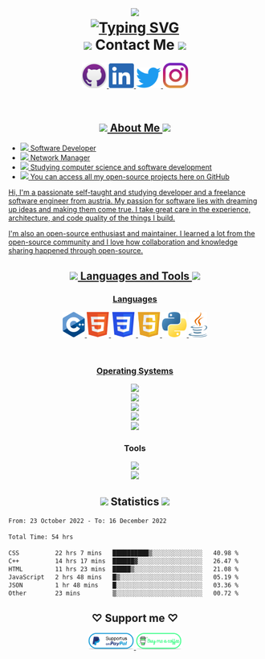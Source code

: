 <h1 align = "center">
<img src="https://emojipedia-us.s3.dualstack.us-west-1.amazonaws.com/thumbs/160/apple/325/waving-hand_1f44b.png" height="60em" align="center"/></br>
<a href="https://git.io/typing-svg"><img src="https://readme-typing-svg.demolab.com?font=Fira+Code&pause=500&color=28A125&center=true&vCenter=true&width=435&lines=Hey+there!+I'm+Chaos+%3A);%3E+github.com%2Fallmightychaos" alt="Typing SVG" /></a>

</br>

<img src="https://emojipedia-us.s3.dualstack.us-west-1.amazonaws.com/thumbs/120/apple/325/closed-mailbox-with-raised-flag_1f4eb.png" height="40em"/>
 Contact Me 
<img src="https://emojipedia-us.s3.dualstack.us-west-1.amazonaws.com/thumbs/120/apple/325/closed-mailbox-with-raised-flag_1f4eb.png" height="40em"/</br>
</h1>

<p align="center">
<a href="https://www.github.com/allmightychaos" target="_blank">
      <img width="50em" alt="Chaos' GitHub Profile" src="https://github.com/allmightychaos/.github/blob/main/.resources/socials/github-icon.svg"/>
<a href="https://www.linkedin.com/in/chaos3003/" target="_blank">
      <img width="50em" alt="Chaos' Linkedin" src="https://github.com/allmightychaos/.github/blob/main/.resources/socials/linkedin.svg"/>
<a href="https://twitter.com/allmightychaos" target="_blank">
      <img width="50em" alt="Chaos' Twitter" src="https://github.com/allmightychaos/.github/blob/main/.resources/socials/twitter.svg"/>
<a href="https://instagram.com/allmighty.chaos" target="_blank">
      <img width="50em" alt="Chaos' Instagram" src="https://github.com/allmightychaos/.github/blob/main/.resources/socials/instagram.svg"/>
 </br> </br> </br>
</p>

<h2 align = "center">
<img src="https://emojipedia-us.s3.dualstack.us-west-1.amazonaws.com/thumbs/120/apple/325/open-book_1f4d6.png" height="30em"/> 
 About Me 
<img src="https://emojipedia-us.s3.dualstack.us-west-1.amazonaws.com/thumbs/120/apple/325/open-book_1f4d6.png" height="30em"/> </br>
</h2>

- <img src="https://emojipedia-us.s3.dualstack.us-west-1.amazonaws.com/thumbs/120/apple/325/desktop-computer_1f5a5-fe0f.png" height="20em"/> Software Developer
- <img src="https://emojipedia-us.s3.dualstack.us-west-1.amazonaws.com/thumbs/120/apple/325/man-technologist_1f468-200d-1f4bb.png" height="20em"/> Network Manager
- <img src="https://emojipedia-us.s3.dualstack.us-west-1.amazonaws.com/thumbs/120/apple/325/graduation-cap_1f393.png" height="20em"/> Studying computer science and software development
- <img src="https://emojipedia-us.s3.dualstack.us-west-1.amazonaws.com/thumbs/120/whatsapp/326/globe-with-meridians_1f310.png" height="20em"/> You can access all my open-source projects here on GitHub

Hi, I'm a passionate self-taught and studying developer and a freelance software engineer from austria. 
My passion for software lies with dreaming up ideas and making them come true.
I take great care in the experience, architecture, and code quality of the things I build.

I'm also an open-source enthusiast and maintainer. 
I learned a lot from the open-source community and I love how collaboration and knowledge sharing happened through open-source.

<h2 align = "center">
<img src="https://emojipedia-us.s3.dualstack.us-west-1.amazonaws.com/thumbs/120/apple/325/hammer_1f528.png" height="25em"/> 
 Languages and Tools 
<img src="https://emojipedia-us.s3.dualstack.us-west-1.amazonaws.com/thumbs/120/apple/325/hammer_1f528.png" height="25em"/></br>
</h2>

<h3 align="center">Languages</h3>
<p align="center">
<code><img height="50" src="https://github.com/allmightychaos/.github/blob/main/.resources/languages/cpp.svg"></code> 
<code><img height="50" src="https://github.com/allmightychaos/.github/blob/main/.resources/languages/html.svg"></code>
<code><img height="50" src="https://github.com/allmightychaos/.github/blob/main/.resources/languages/css.svg"></code>
<code><img height="50" src="https://github.com/allmightychaos/.github/blob/main/.resources/languages/js.svg"></code>
<code><img height="50" src="https://github.com/allmightychaos/.github/blob/main/.resources/languages/python.svg"></code>
<code><img height="50" src="https://github.com/allmightychaos/.github/blob/main/.resources/languages/java.svg"></code>
</p>

</br>

<h3 align="center">Operating Systems</h3>
<p align="center">
 <a href="https://www.apple.com/macos/ventura">
  <img src="https://img.shields.io/badge/macOS-Ventura-e66702?style=round-square&logo=apple&logoColor=ffffff"></img>
 </a>

</br>

 <a href="https://www.debian.org/index.de.html">
  <img src="https://img.shields.io/badge/Linux-Debian-d50856?style=round-square&logo=debian&logoColor=d50856"></img>
 </a>

</br>

 <a href="https://www.youtube.com/watch?v=dQw4w9WgXcQ&ab_channel=RickAstley">
  <img src="https://img.shields.io/badge/Windows-11-2596be?style=round-square&logo=windows11&logoColor=2596be"></img>
 </a>
 
</br>

 <a href="https://archlinux.org/">
  <img src="https://img.shields.io/badge/Linux-Arch-1e3f5a?style=round-square&logo=archlinux&logoColor=1793d1"></img>
 </a>

</br>

 <a href="https://www.kali.org/">
  <img src="https://img.shields.io/badge/Linux-Kali-2c74ec?style=round-square&logo=kalilinux&logoColor=ffffff"></img>
 </a>

</br>
</p>

<h3 align="center">Tools</h3>

<p align="center">
 <a href="https://github.com/features/copilot">
  <img src="https://img.shields.io/badge/GitHub-CoPilot-56b335?style=round-square&logo=github&logoColor=56b335"></img>
 </a>

</br>

 <a href="https://code.visualstudio.com/">
  <img src="https://img.shields.io/badge/IDE-VSCode-1087d2?style=round-square&logo=Visual-studio-code&logoColor=1087d2"></img>
 </a>
</p

</br>

<h2 align = "center">
<img src="https://emojipedia-us.s3.dualstack.us-west-1.amazonaws.com/thumbs/120/apple/325/chart-increasing_1f4c8.png" height="20em"/> 
 Statistics
<img src="https://emojipedia-us.s3.dualstack.us-west-1.amazonaws.com/thumbs/120/apple/325/chart-decreasing_1f4c9.png" height="20em"/></br>
</h2>
<!--START_SECTION:waka-->

```text
From: 23 October 2022 - To: 16 December 2022

Total Time: 54 hrs

CSS          22 hrs 7 mins   ██████████▒░░░░░░░░░░░░░░   40.98 %
C++          14 hrs 17 mins  ██████▓░░░░░░░░░░░░░░░░░░   26.47 %
HTML         11 hrs 23 mins  █████▒░░░░░░░░░░░░░░░░░░░   21.08 %
JavaScript   2 hrs 48 mins   █▒░░░░░░░░░░░░░░░░░░░░░░░   05.19 %
JSON         1 hr 48 mins    █░░░░░░░░░░░░░░░░░░░░░░░░   03.36 %
Other        23 mins         ▒░░░░░░░░░░░░░░░░░░░░░░░░   00.72 %
```

<!--END_SECTION:waka-->

<h2 align = "center">
♡ Support me ♡</br>
</h2>

<!-- If you want to have any of those pictures, feel free to contact me and I will send them to you. -->
<p align="center">
  <a href="https://www.paypal.com/donate/?hosted_button_id=57YPDJCJ3U66S" target="_blank">
      <img width="18%" alt="Donate with Paypal" src="https://github.com/allmightychaos/.github/blob/main/.resources/support/support-paypal.svg"/>
  </a>
  <a href="https://www.buymeacoffee.com/allmightychaos" target="_blank">
      <img width="18%" alt="Buy me a coffee" src="https://github.com/allmightychaos/.github/blob/main/.resources/support/support-buy-coffee.svg"/>
  </a>
</p>

<!-- Tools used for the creation: 
- Typing Animation: https://readme-typing-svg.demolab.com/demo/
- Badges: https://shields.io/
-->

